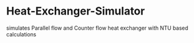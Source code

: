 # Heat-Exchanger-Simulator

simulates Parallel flow and Counter flow heat exchanger with NTU based calculations
